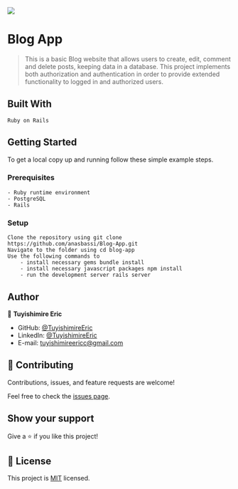 ![](https://img.shields.io/badge/Microverse-blueviolet)

# Blog App

>This is a basic Blog website that allows users to create, edit, comment and delete posts, 
>keeping data in a database. This project implements both authorization and authentication 
>in order to provide extended functionality to logged in and authorized users.

## Built With

    Ruby on Rails

## Getting Started

To get a local copy up and running follow these simple example steps.
### Prerequisites

    - Ruby runtime environment
    - PostgreSQL
    - Rails

### Setup

    Clone the repository using git clone https://github.com/anasbassi/Blog-App.git
    Navigate to the folder using cd blog-app
    Use the following commands to
        - install necessary gems bundle install
        - install necessary javascript packages npm install
        - run the development server rails server



## Author

👤 **Tuyishimire Eric**

- GitHub: [@TuyishimireEric](https://github.com/TuyishimireEric)
- LinkedIn: [@TuyishimireEric](https://www.linkedin.com/in/TuyishimireEric/)
- E-mail: <a href="mailto:tuyishimireericc@gmail.com">tuyishimireericc@gmail.com</a>

## 🤝 Contributing

Contributions, issues, and feature requests are welcome!

Feel free to check the [issues page](https://github.com/TuyishimireEric/Blog-App/issues).

## Show your support

Give a ⭐️ if you like this project!


## 📝 License

This project is [MIT](./LICENSE) licensed.
